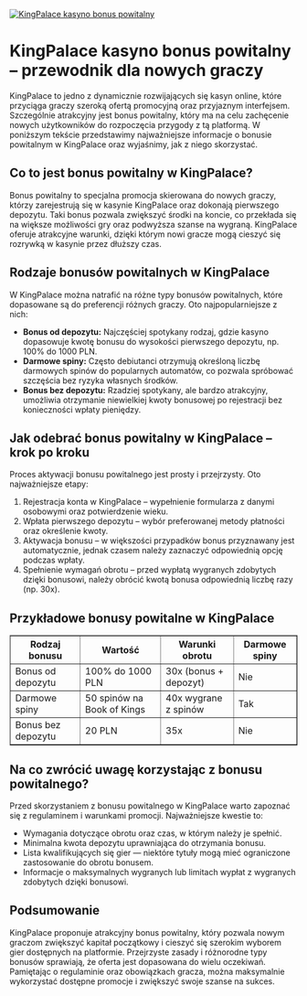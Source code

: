[![KingPalace kasyno bonus powitalny](https://123-caf.pages.dev/gitsignup.png)](https://vrmoo.ru/Bt82HjjY)

<h1>KingPalace kasyno bonus powitalny – przewodnik dla nowych graczy</h1> <p>KingPalace to jedno z dynamicznie rozwijających się kasyn online, które przyciąga graczy szeroką ofertą promocyjną oraz przyjaznym interfejsem. Szczególnie atrakcyjny jest bonus powitalny, który ma na celu zachęcenie nowych użytkowników do rozpoczęcia przygody z tą platformą. W poniższym tekście przedstawimy najważniejsze informacje o bonusie powitalnym w KingPalace oraz wyjaśnimy, jak z niego skorzystać.</p>  <h2>Co to jest bonus powitalny w KingPalace?</h2> <p>Bonus powitalny to specjalna promocja skierowana do nowych graczy, którzy zarejestrują się w kasynie KingPalace oraz dokonają pierwszego depozytu. Taki bonus pozwala zwiększyć środki na koncie, co przekłada się na większe możliwości gry oraz podwyższa szanse na wygraną. KingPalace oferuje atrakcyjne warunki, dzięki którym nowi gracze mogą cieszyć się rozrywką w kasynie przez dłuższy czas.</p>  <h2>Rodzaje bonusów powitalnych w KingPalace</h2> <p>W KingPalace można natrafić na różne typy bonusów powitalnych, które dopasowane są do preferencji różnych graczy. Oto najpopularniejsze z nich:</p> <ul>   <li><strong>Bonus od depozytu:</strong> Najczęściej spotykany rodzaj, gdzie kasyno dopasowuje kwotę bonusu do wysokości pierwszego depozytu, np. 100% do 1000 PLN.</li>   <li><strong>Darmowe spiny:</strong> Często debiutanci otrzymują określoną liczbę darmowych spinów do popularnych automatów, co pozwala spróbować szczęścia bez ryzyka własnych środków.</li>   <li><strong>Bonus bez depozytu:</strong> Rzadziej spotykany, ale bardzo atrakcyjny, umożliwia otrzymanie niewielkiej kwoty bonusowej po rejestracji bez konieczności wpłaty pieniędzy.</li> </ul>  <h2>Jak odebrać bonus powitalny w KingPalace – krok po kroku</h2> <p>Proces aktywacji bonusu powitalnego jest prosty i przejrzysty. Oto najważniejsze etapy:</p> <ol>   <li>Rejestracja konta w KingPalace – wypełnienie formularza z danymi osobowymi oraz potwierdzenie wieku.</li>   <li>Wpłata pierwszego depozytu – wybór preferowanej metody płatności oraz określenie kwoty.</li>   <li>Aktywacja bonusu – w większości przypadków bonus przyznawany jest automatycznie, jednak czasem należy zaznaczyć odpowiednią opcję podczas wpłaty.</li>   <li>Spełnienie wymagań obrotu – przed wypłatą wygranych zdobytych dzięki bonusowi, należy obrócić kwotą bonusa odpowiednią liczbę razy (np. 30x).</li> </ol>  <h2>Przykładowe bonusy powitalne w KingPalace</h2> <table border="1" cellpadding="8" cellspacing="0">   <thead>     <tr>       <th>Rodzaj bonusu</th>       <th>Wartość</th>       <th>Warunki obrotu</th>       <th>Darmowe spiny</th>     </tr>   </thead>   <tbody>     <tr>       <td>Bonus od depozytu</td>       <td>100% do 1000 PLN</td>       <td>30x (bonus + depozyt)</td>       <td>Nie</td>     </tr>     <tr>       <td>Darmowe spiny</td>       <td>50 spinów na Book of Kings</td>       <td>40x wygrane z spinów</td>       <td>Tak</td>     </tr>     <tr>       <td>Bonus bez depozytu</td>       <td>20 PLN</td>       <td>35x</td>       <td>Nie</td>     </tr>   </tbody> </table>  <h2>Na co zwrócić uwagę korzystając z bonusu powitalnego?</h2> <p>Przed skorzystaniem z bonusu powitalnego w KingPalace warto zapoznać się z regulaminem i warunkami promocji. Najważniejsze kwestie to:</p> <ul>   <li>Wymagania dotyczące obrotu oraz czas, w którym należy je spełnić.</li>   <li>Minimalna kwota depozytu uprawniająca do otrzymania bonusu.</li>   <li>Lista kwalifikujących się gier — niektóre tytuły mogą mieć ograniczone zastosowanie do obrotu bonusem.</li>   <li>Informacje o maksymalnych wygranych lub limitach wypłat z wygranych zdobytych dzięki bonusowi.</li> </ul>  <h2>Podsumowanie</h2> <p>KingPalace proponuje atrakcyjny bonus powitalny, który pozwala nowym graczom zwiększyć kapitał początkowy i cieszyć się szerokim wyborem gier dostępnych na platformie. Przejrzyste zasady i różnorodne typy bonusów sprawiają, że oferta jest dopasowana do wielu oczekiwań. Pamiętając o regulaminie oraz obowiązkach gracza, można maksymalnie wykorzystać dostępne promocje i zwiększyć swoje szanse na sukces.</p>